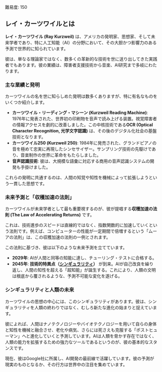 難易度: 150

## レイ・カーツワイルとは

**レイ・カーツワイル (Ray Kurzweil)** は、アメリカの発明家、思想家、そして未来学者であり、特に人工知能（AI）の分野において、その大胆かつ影響力のある予測で世界的に知られています。

彼は、単なる理論家ではなく、数多くの革新的な技術を世に送り出してきた実践者でもあります。彼の業績は、障害者支援技術から音楽、AI研究まで多岐にわたります。

### 主な業績と発明

カーツワイルの名を世に知らしめた発明は数多くありますが、特に有名なものをいくつか紹介します。

- **カーツワイル・リーディング・マシーン (Kurzweil Reading Machine)**: 1976年に発表された、世界初の印刷物を音声で読み上げる装置。視覚障害者の情報アクセスを劇的に改善しました。この中核技術である**OCR (Optical Character Recognition, 光学文字認識)** は、その後のデジタル化社会の基盤技術となります。
- **カーツワイル250 (Kurzweil 250)**: 1984年に発売された、グランドピアノの音を極めて忠実に再現したシンセサイザー。サンプリング技術の先駆けであり、音楽制作の世界に革命をもたらしました。
- **音声認識技術**: 彼は、大規模な語彙に対応する商用の音声認識システムの開発も手掛けました。

これらの発明に共通するのは、人間の知覚や知性を機械によって拡張しようという一貫した思想です。

### 未来予測と「収穫加速の法則」

カーツワイルが未来学者として最も重要視するのが、彼が提唱する**収穫加速の法則 (The Law of Accelerating Returns)** です。

これは、技術進歩のスピードは直線的ではなく、指数関数的に加速していくという法則です。例えば、コンピューターの性能が一定期間で倍増するという「ムーアの法則」は、この収穫加速の法則の一例とされます。

この法則に基づき、彼は以下のような未来予測を立てています。

- **2029年**: AIが人間と同等の知能に達し、チューリング・テストに合格する。
- **2045年**: **技術的特異点（<a href="04_用語解説/03_シンギュラリティ.md"><abbr title="人工知能が人間の知能を超える転換点、技術的特異点">シンギュラリティ</abbr></a>）** が到来。AIが自己改良を繰り返し、人間の知性を超える「超知能」が誕生する。これにより、人類の文明は根底から覆されるような、予測不可能な変化を遂げる。

### シンギュラリティと人類の未来

カーツワイルの思想の中心には、このシンギュラリティがあります。彼は、シンギュラリティを人類の終わりではなく、むしろ新たな進化の始まりと捉えています。

彼によれば、人間はナノテクノロジーやバイオテクノロジーを用いて自らの身体と知性を機械と融合させ、老化や病気、さらには死さえも克服する「ポストヒューマン」へと進化していくと予測しています。AIは人類を脅かす存在ではなく、人類の能力を拡張するための強力なツールであるというのが、彼の基本的なスタンスです。

現在、彼はGoogle社に所属し、AI開発の最前線で活躍しています。彼の予測が現実のものとなるか、その行方は世界中の注目を集めています。